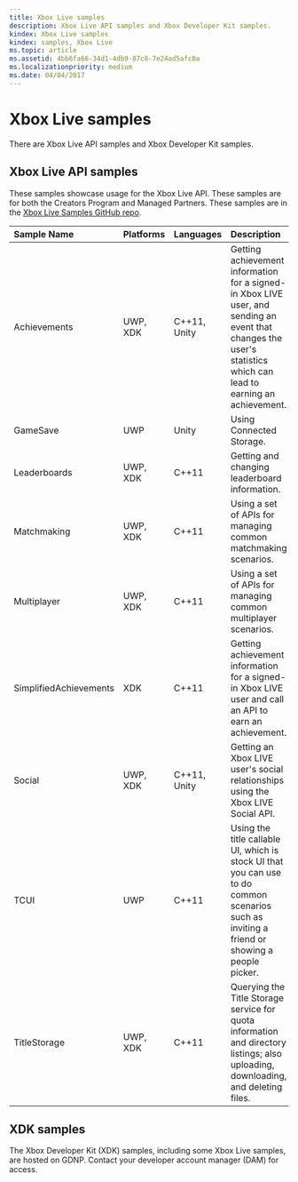 ```yaml
---
title: Xbox Live samples
description: Xbox Live API samples and Xbox Developer Kit samples.
kindex: Xbox Live samples
kindex: samples, Xbox Live
ms.topic: article
ms.assetid: 4bb6fa66-34d1-4db9-87c8-7e24ad5afc0a
ms.localizationpriority: medium
ms.date: 04/04/2017
---
```


# Xbox Live samples

There are Xbox Live API samples and Xbox Developer Kit samples.


## Xbox Live API samples

These samples showcase usage for the Xbox Live API.
These samples are for both the Creators Program and Managed Partners.
These samples are in the [Xbox Live Samples GitHub repo](https://github.com/Microsoft/xbox-live-samples).

| Sample Name             | Platforms | Languages                     | Description                                                                                                                                                                                                           |
|:------------------------|:----------|:------------------------------|:----------------------------------------------------------------------------------------------------------------------------------------------------------------------------------------------------------------------|
| Achievements            | UWP, XDK | C++11, Unity                   | Getting achievement information for a signed-in Xbox LIVE user, and sending an event that changes the user's statistics which can lead to earning an achievement. |
| GameSave                | UWP      | Unity                          | Using Connected Storage. |
| Leaderboards            | UWP, XDK | C++11                          | Getting and changing leaderboard information. |
| Matchmaking             | UWP, XDK | C++11                          | Using a set of APIs for managing common matchmaking scenarios. |
| Multiplayer             | UWP, XDK | C++11                          | Using a set of APIs for managing common multiplayer scenarios. |
| SimplifiedAchievements  | XDK      | C++11                          | Getting achievement information for a signed-in Xbox LIVE user and call an API to earn an achievement. |
| Social                  | UWP, XDK | C++11, Unity                   | Getting an Xbox LIVE user's social relationships using the Xbox LIVE Social API. |
| TCUI                    | UWP      | C++11                          | Using the title callable UI, which is stock UI that you can use to do common scenarios such as inviting a friend or showing a people picker. |
| TitleStorage            | UWP, XDK | C++11                          | Querying the Title Storage service for quota information and directory listings; also uploading, downloading, and deleting files. |


## XDK samples

The Xbox Developer Kit (XDK) samples, including some Xbox Live samples, are hosted on GDNP.
Contact your developer account manager (DAM) for access.

